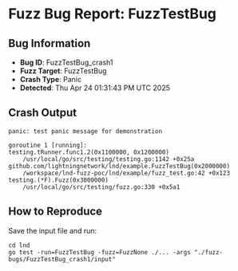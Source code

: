 # Fuzz Bug Report: FuzzTestBug

## Bug Information
- **Bug ID**: FuzzTestBug_crash1
- **Fuzz Target**: FuzzTestBug
- **Crash Type**: Panic
- **Detected**: Thu Apr 24 01:31:43 PM UTC 2025

## Crash Output
```
panic: test panic message for demonstration

goroutine 1 [running]:
testing.tRunner.func1.2(0x1100000, 0x1200000)
    /usr/local/go/src/testing/testing.go:1142 +0x25a
github.com/lightningnetwork/lnd/example.FuzzTestBug(0x2000000)
    /workspace/lnd-fuzz-poc/lnd/example/fuzz_test.go:42 +0x123
testing.(*F).Fuzz(0x3000000)
    /usr/local/go/src/testing/fuzz.go:330 +0x5a1
```

## How to Reproduce
Save the input file and run:
```
cd lnd
go test -run=FuzzTestBug -fuzz=FuzzNone ./... -args "./fuzz-bugs/FuzzTestBug_crash1/input"
```
